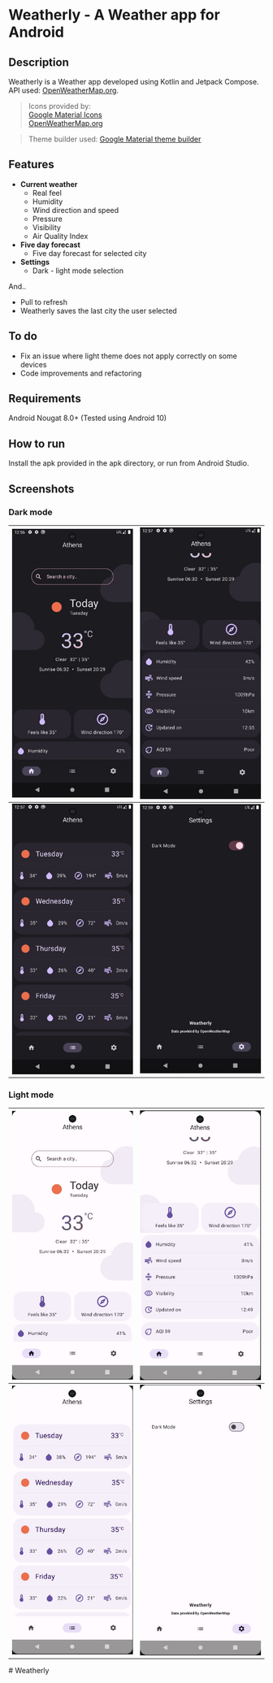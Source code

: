 # Weatherly - A Weather app for Android

## Description

Weatherly is a Weather app developed using Kotlin and Jetpack Compose.  
API used: [OpenWeatherMap.org](https://openweathermap.org/).

>Icons provided by:\
[Google Material Icons](https://fonts.google.com/icons)  
[OpenWeatherMap.org](https://openweathermap.org/weather-conditions)

>Theme builder used:
[Google Material theme builder](https://material-foundation.github.io/material-theme-builder/)

## Features

- **Current weather**
    - Real feel
    - Humidity
    - Wind direction and speed
    - Pressure
    - Visibility
    - Air Quality Index
- **Five day forecast**
    - Five day forecast for selected city
- **Settings**
    - Dark - light mode selection

And..

- Pull to refresh
- Weatherly saves the last city the user selected

## To do

- Fix an issue where light theme does not apply correctly on some devices
- Code improvements and refactoring

## Requirements

Android Nougat 8.0+ (Tested using Android 10)

## How to run

Install the apk provided in the apk directory, or run from Android Studio.

## Screenshots

### Dark mode

| ![main](https://github.com/ChrisTs8920/Weatherly/blob/main/screenshots/main_dark.jpg?raw=True) | ![main2](https://github.com/ChrisTs8920/Weatherly/blob/main/screenshots/main2_dark.jpg?raw=True) |
|------------------------------------------------------------------------------------------------|---------------------------------------------------------------------------------------------------|
| ![forecast](https://github.com/ChrisTs8920/Weatherly/blob/main/screenshots/forecast_dark.jpg?raw=True) | ![settings](https://github.com/ChrisTs8920/Weatherly/blob/main/screenshots/settings_dark.jpg?raw=True) |

### Light mode

| ![main](https://github.com/ChrisTs8920/Weatherly/blob/main/screenshots/main_light.jpg?raw=True) | ![main](https://github.com/ChrisTs8920/Weatherly/blob/main/screenshots/main2_light.jpg?raw=True) |
|-------------------------------------------------------------------------------------------------|--------------------------------------------------------------------------------------------------|
| ![forecast](https://github.com/ChrisTs8920/Weatherly/blob/main/screenshots/forecast_light.jpg?raw=True) | ![settings](https://github.com/ChrisTs8920/Weatherly/blob/main/screenshots/settings_light.jpg?raw=True) |
#   W e a t h e r l y 
 
 